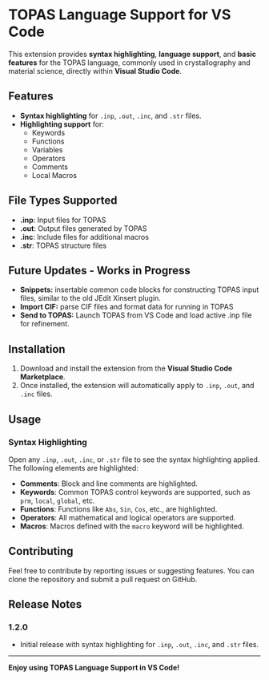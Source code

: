 # TOPAS Language Support for VS Code

This extension provides **syntax highlighting**, **language support**, and **basic features** for the TOPAS language, commonly used in crystallography and material science, directly within **Visual Studio Code**.

## Features

- **Syntax highlighting** for `.inp`, `.out`, `.inc`, and `.str` files.
- **Highlighting support** for:
  - Keywords
  - Functions
  - Variables
  - Operators
  - Comments
  - Local Macros


## File Types Supported

- **.inp**: Input files for TOPAS
- **.out**: Output files generated by TOPAS
- **.inc**: Include files for additional macros
- **.str**: TOPAS structure files

## Future Updates - Works in Progress

- **Snippets:** insertable common code blocks for constructing TOPAS input files, similar to the old JEdit Xinsert plugin. 
- **Import CIF:** parse CIF files and format data for running in TOPAS
- **Send to TOPAS:** Launch TOPAS from VS Code and load active .inp file for refinement. 


## Installation

1. Download and install the extension from the **Visual Studio Code Marketplace**.
2. Once installed, the extension will automatically apply to `.inp`, `.out`, and `.inc` files.

## Usage

### Syntax Highlighting

Open any `.inp`, `.out`, `.inc`, or `.str` file to see the syntax highlighting applied. The following elements are highlighted:

- **Comments**: Block and line comments are highlighted.
- **Keywords**: Common TOPAS control keywords are supported, such as `prm`, `local`, `global`, etc.
- **Functions**: Functions like `Abs`, `Sin`, `Cos`, etc., are highlighted.
- **Operators**: All mathematical and logical operators are supported.
- **Macros**: Macros defined with the `macro` keyword will be highlighted.


## Contributing

Feel free to contribute by reporting issues or suggesting features. You can clone the repository and submit a pull request on GitHub.


## Release Notes

### 1.2.0

- Initial release with syntax highlighting for `.inp`, `.out`, `.inc`, and `.str` files.

---

**Enjoy using TOPAS Language Support in VS Code!**
